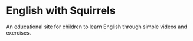 # English with Squirrels
An educational site for children to learn English through simple videos and exercises.